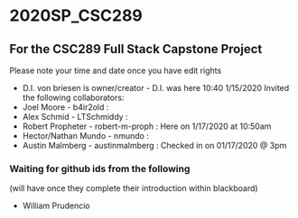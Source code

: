 # 2020SP_CSC289
## For the CSC289 Full Stack Capstone Project
Please note your time and date once you have edit rights

- D.I. von briesen is owner/creator - D.I. was here 10:40 1/15/2020
Invited the following collaborators:
- Joel Moore - b4ir2old :
- Alex Schmid - LTSchmiddy :
- Robert Propheter - robert-m-proph : Here on 1/17/2020 at 10:50am
- Hector/Nathan Mundo - nmundo :
- Austin Malmberg - austinmalmberg : Checked in on 01/17/2020 @ 3pm
### Waiting for github ids from the following
(will have once they complete their introduction within blackboard)
- William Prudencio
